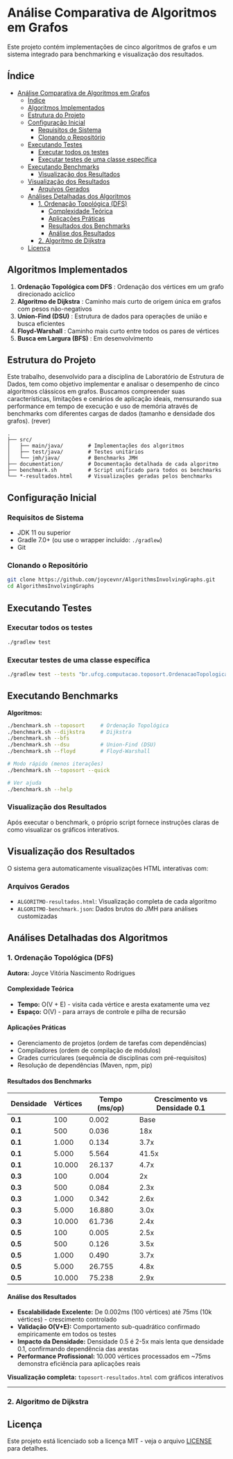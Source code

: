 # Análise Comparativa de Algoritmos em Grafos

Este projeto contém implementações de cinco algoritmos de grafos e um sistema integrado para benchmarking e visualização dos resultados.

## Índice
- [Análise Comparativa de Algoritmos em Grafos](#análise-comparativa-de-algoritmos-em-grafos)
  - [Índice](#índice)
  - [Algoritmos Implementados](#algoritmos-implementados)
  - [Estrutura do Projeto](#estrutura-do-projeto)
  - [Configuração Inicial](#configuração-inicial)
    - [Requisitos de Sistema](#requisitos-de-sistema)
    - [Clonando o Repositório](#clonando-o-repositório)
  - [Executando Testes](#executando-testes)
    - [Executar todos os testes](#executar-todos-os-testes)
    - [Executar testes de uma classe específica](#executar-testes-de-uma-classe-específica)
  - [Executando Benchmarks](#executando-benchmarks)
    - [Visualização dos Resultados](#visualização-dos-resultados)
  - [Visualização dos Resultados](#visualização-dos-resultados-1)
    - [Arquivos Gerados](#arquivos-gerados)
  - [Análises Detalhadas dos Algoritmos](#análises-detalhadas-dos-algoritmos)
    - [1. Ordenação Topológica (DFS)](#1-ordenação-topológica-dfs)
      - [Complexidade Teórica](#complexidade-teórica)
      - [Aplicações Práticas](#aplicações-práticas)
      - [Resultados dos Benchmarks](#resultados-dos-benchmarks)
      - [Análise dos Resultados](#análise-dos-resultados)
    - [2. Algoritmo de Dijkstra](#2-algoritmo-de-dijkstra)
  - [Licença](#licença)

## Algoritmos Implementados

1. **Ordenação Topológica com DFS** : Ordenação dos vértices em um grafo direcionado acíclico
2. **Algoritmo de Dijkstra** : Caminho mais curto de origem única em grafos com pesos não-negativos
3. **Union-Find (DSU)** : Estrutura de dados para operações de união e busca eficientes
4. **Floyd-Warshall** : Caminho mais curto entre todos os pares de vértices
5. **Busca em Largura (BFS)** : Em desenvolvimento 

## Estrutura do Projeto
Este trabalho, desenvolvido para a disciplina de Laboratório de Estrutura de Dados, tem como objetivo implementar e analisar o desempenho de cinco algoritmos clássicos em grafos. Buscamos compreender suas características, limitações e cenários de aplicação ideais, mensurando sua performance em tempo de execução e uso de memória através de benchmarks com diferentes cargas de dados (tamanho e densidade dos grafos). (rever)

```
.
├── src/
│   ├── main/java/        # Implementações dos algoritmos
│   ├── test/java/        # Testes unitários
│   └── jmh/java/         # Benchmarks JMH
├── documentation/        # Documentação detalhada de cada algoritmo
├── benchmark.sh          # Script unificado para todos os benchmarks
└── *-resultados.html     # Visualizações geradas pelos benchmarks
```

## Configuração Inicial

### Requisitos de Sistema
- JDK 11 ou superior
- Gradle 7.0+ (ou use o wrapper incluído: `./gradlew`)
- Git

### Clonando o Repositório
```bash
git clone https://github.com/joycevnr/AlgorithmsInvolvingGraphs.git
cd AlgorithmsInvolvingGraphs
```

## Executando Testes

### Executar todos os testes
```bash
./gradlew test
```

### Executar testes de uma classe específica
```bash
./gradlew test --tests "br.ufcg.computacao.toposort.OrdenacaoTopologicaTest"
```

## Executando Benchmarks

**Algoritmos:**
```bash
./benchmark.sh --toposort     # Ordenação Topológica
./benchmark.sh --dijkstra     # Dijkstra
./benchmark.sh --bfs   
./benchmark.sh --dsu          # Union-Find (DSU)
./benchmark.sh --floyd        # Floyd-Warshall

# Modo rápido (menos iterações)
./benchmark.sh --toposort --quick

# Ver ajuda
./benchmark.sh --help
```

### Visualização dos Resultados

Após executar o benchmark, o próprio script fornece instruções claras de como visualizar os gráficos interativos.

## Visualização dos Resultados

O sistema gera automaticamente visualizações HTML interativas com:

### Arquivos Gerados
- `ALGORITMO-resultados.html`: Visualização completa de cada algoritmo
- `ALGORITMO-benchmark.json`: Dados brutos do JMH para análises customizadas

## Análises Detalhadas dos Algoritmos

### 1. Ordenação Topológica (DFS)
**Autora:** Joyce Vitória Nascimento Rodrigues

#### Complexidade Teórica
- **Tempo:** O(V + E) - visita cada vértice e aresta exatamente uma vez
- **Espaço:** O(V) - para arrays de controle e pilha de recursão

#### Aplicações Práticas
- Gerenciamento de projetos (ordem de tarefas com dependências)
- Compiladores (ordem de compilação de módulos)
- Grades curriculares (sequência de disciplinas com pré-requisitos)
- Resolução de dependências (Maven, npm, pip)

#### Resultados dos Benchmarks

| Densidade | Vértices | Tempo (ms/op) | Crescimento vs Densidade 0.1 |
|-----------|----------|---------------|------------------------------|
| **0.1**   | 100      | 0.002         | Base                        |
| **0.1**   | 500      | 0.036         | 18x                         |
| **0.1**   | 1.000    | 0.134         | 3.7x                        |
| **0.1**   | 5.000    | 5.564         | 41.5x                       |
| **0.1**   | 10.000   | 26.137        | 4.7x                        |
| **0.3**   | 100      | 0.004         | 2x                          |
| **0.3**   | 500      | 0.084         | 2.3x                        |
| **0.3**   | 1.000    | 0.342         | 2.6x                        |
| **0.3**   | 5.000    | 16.880        | 3.0x                        |
| **0.3**   | 10.000   | 61.736        | 2.4x                        |
| **0.5**   | 100      | 0.005         | 2.5x                        |
| **0.5**   | 500      | 0.126         | 3.5x                        |
| **0.5**   | 1.000    | 0.490         | 3.7x                        |
| **0.5**   | 5.000    | 26.755        | 4.8x                        |
| **0.5**   | 10.000   | 75.238        | 2.9x                        |

#### Análise dos Resultados
- **Escalabilidade Excelente:** De 0.002ms (100 vértices) até 75ms (10k vértices) - crescimento controlado
- **Validação O(V+E):** Comportamento sub-quadrático confirmado empiricamente em todos os testes
- **Impacto da Densidade:** Densidade 0.5 é 2-5x mais lenta que densidade 0.1, confirmando dependência das arestas
- **Performance Profissional:** 10.000 vértices processados em ~75ms demonstra eficiência para aplicações reais

**Visualização completa:** `toposort-resultados.html` com gráficos interativos

---

### 2. Algoritmo de Dijkstra


## Licença

Este projeto está licenciado sob a licença MIT - veja o arquivo [LICENSE](LICENSE) para detalhes.

